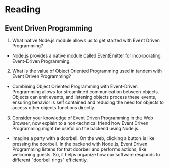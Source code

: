 # Reading

## Event Driven Programming

1. What native Node.js module allows us to get started with Event Driven Programming?
  - Node.js provides a native module called EventEmitter for incorporating Event-Driven Programming.

2. What is the value of Object Oriented Programming used in tandem with Event Driven Programming?
  - Combining Object Oriented Programming with Event-Driven Programming allows for streamlined communication between objects. Objects can emit events, and listening objects process these events, ensuring behavior is self contained and reducing the need for objects to access other objects functions directly.

3. Consider your knowledge of Event Driven Programming in the Web Browser, now explain to a non-technical friend how Event Driven Programming might be useful on the backend using Node.js.
  - Imagine a party with a doorbell. On the web, clicking a button is like pressing the doorbell. In the backend with Node.js, Event Driven Programming listens for that doorbell and performs actions, like welcoming guests. So, it helps organize how our software responds to different "doorbell rings" efficiently.